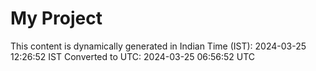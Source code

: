 # My Project

This content is dynamically generated in Indian Time (IST): 2024-03-25 12:26:52 IST
Converted to UTC: 2024-03-25 06:56:52 UTC

